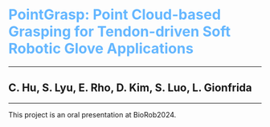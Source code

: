 # <font color=65b7ff> PointGrasp: Point Cloud-based Grasping for Tendon-driven Soft Robotic Glove Applications </font>
---
## C. Hu, S. Lyu, E. Rho, D. Kim, S. Luo, L. Gionfrida 
---
This project is an oral presentation at BioRob2024.


